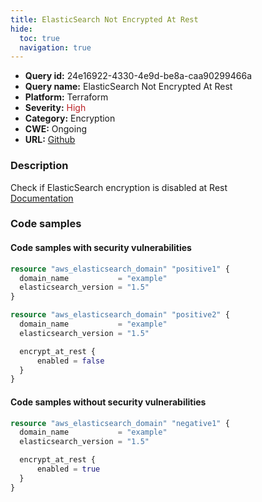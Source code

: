 ```yaml
---
title: ElasticSearch Not Encrypted At Rest
hide:
  toc: true
  navigation: true
---
```


<style>
  .highlight .hll {
    background-color: #ff171742;
  }
  .md-content {
    max-width: 1100px;
    margin: 0 auto;
  }
</style>

-   **Query id:** 24e16922-4330-4e9d-be8a-caa90299466a
-   **Query name:** ElasticSearch Not Encrypted At Rest
-   **Platform:** Terraform
-   **Severity:** <span style="color:#bb2124">High</span>
-   **Category:** Encryption
-   **CWE:** Ongoing
-   **URL:** [Github](https://github.com/Checkmarx/kics/tree/master/assets/queries/terraform/aws/elasticsearch_not_encrypted_at_rest)

### Description
Check if ElasticSearch encryption is disabled at Rest<br>
[Documentation](https://registry.terraform.io/providers/hashicorp/aws/latest/docs/resources/elasticsearch_domain)

### Code samples
#### Code samples with security vulnerabilities
```tf title="Positive test num. 1 - tf file" hl_lines="1 11"
resource "aws_elasticsearch_domain" "positive1" {
  domain_name           = "example"
  elasticsearch_version = "1.5"
}

resource "aws_elasticsearch_domain" "positive2" {
  domain_name           = "example"
  elasticsearch_version = "1.5"

  encrypt_at_rest {
      enabled = false
  }
}
```


#### Code samples without security vulnerabilities
```tf title="Negative test num. 1 - tf file"
resource "aws_elasticsearch_domain" "negative1" {
  domain_name           = "example"
  elasticsearch_version = "1.5"

  encrypt_at_rest {
      enabled = true
  }
}
```
